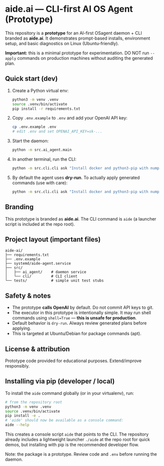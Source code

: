 # aide.ai — CLI-first AI OS Agent (Prototype)

This repository is a **prototype** for an AI-first OSagent daemon + CLI branded as **aide.ai**. It demonstrates prompt-based installs, environment setup, and basic diagnostics on Linux (Ubuntu-friendly).

**Important:** this is a minimal prototype for experimentation. DO NOT run `--apply` commands on production machines without auditing the generated plan.

## Quick start (dev)

1. Create a Python virtual env:
   ```bash
   python3 -m venv .venv
   source .venv/bin/activate
   pip install -r requirements.txt
   ```

2. Copy `.env.example` to `.env` and add your OpenAI API key:
   ```bash
   cp .env.example .env
   # edit .env and set OPENAI_API_KEY=sk-...
   ```

3. Start the daemon:
   ```bash
   python -m src.ai_agent.main
   ```

4. In another terminal, run the CLI:
   ```bash
   python -m src.cli.cli ask "Install docker and python3-pip with numpy"
   ```

5. By default the agent uses **dry-run**. To actually apply generated commands (use with care):
   ```bash
   python -m src.cli.cli ask "Install docker and python3-pip with numpy" --apply --no-dry-run
   ```

## Branding

This prototype is branded as **aide.ai**. The CLI command is `aide` (a launcher script is included at the repo root).

## Project layout (important files)

```
aide-ai/
├── requirements.txt
├── .env.example
├── systemd/aide-agent.service
├── src/
│   ├── ai_agent/    # daemon service
│   └── cli/         # CLI client
└── tests/           # simple unit test stubs
```

## Safety & notes

- The prototype **calls OpenAI** by default. Do not commit API keys to git.
- The executor in this prototype is intentionally simple. It may run shell commands using `shell=True` — **this is unsafe for production**.
- Default behavior is `dry-run`. Always review generated plans before applying.
- This is targeted at Ubuntu/Debian for package commands (apt).

## License & attribution

Prototype code provided for educational purposes. Extend/improve responsibly.

## Installing via pip (developer / local)

To install the `aide` command globally (or in your virtualenv), run:

```bash
# from the repository root
python3 -m venv .venv
source .venv/bin/activate
pip install -e .
# 'aide' should now be available as a console command:
aide --help
```

This creates a console script `aide` that points to the CLI. The repository already includes a lightweight launcher `./aide` at the repo root for quick demos, but installing with pip is the recommended developer flow.

Note: the package is a prototype. Review code and `.env` before running the daemon.
